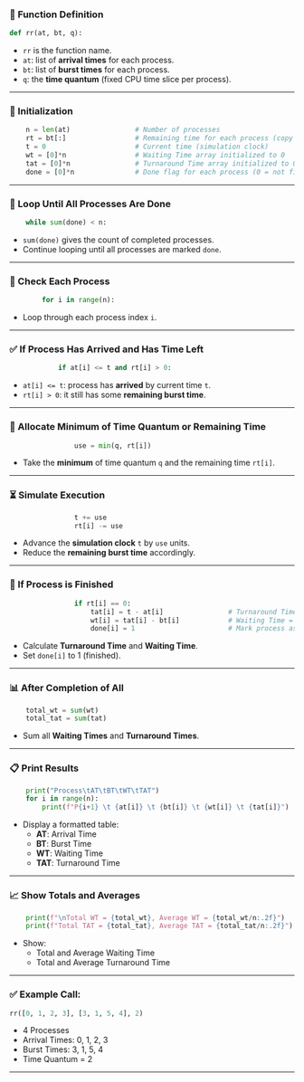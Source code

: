 ### 🧠 Function Definition
```python
def rr(at, bt, q):
```
- `rr` is the function name.
- `at`: list of **arrival times** for each process.
- `bt`: list of **burst times** for each process.
- `q`: the **time quantum** (fixed CPU time slice per process).

---

### 🧠 Initialization
```python
    n = len(at)                # Number of processes
    rt = bt[:]                 # Remaining time for each process (copy of burst time)
    t = 0                      # Current time (simulation clock)
    wt = [0]*n                 # Waiting Time array initialized to 0
    tat = [0]*n                # Turnaround Time array initialized to 0
    done = [0]*n               # Done flag for each process (0 = not finished, 1 = finished)
```

---

### 🔁 Loop Until All Processes Are Done
```python
    while sum(done) < n:
```
- `sum(done)` gives the count of completed processes.
- Continue looping until all processes are marked `done`.

---

### 🧮 Check Each Process
```python
        for i in range(n):
```
- Loop through each process index `i`.

---

### ✅ If Process Has Arrived and Has Time Left
```python
            if at[i] <= t and rt[i] > 0:
```
- `at[i] <= t`: process has **arrived** by current time `t`.
- `rt[i] > 0`: it still has some **remaining burst time**.

---

### 🔄 Allocate Minimum of Time Quantum or Remaining Time
```python
                use = min(q, rt[i])
```
- Take the **minimum** of time quantum `q` and the remaining time `rt[i]`.

---

### ⏳ Simulate Execution
```python
                t += use
                rt[i] -= use
```
- Advance the **simulation clock** `t` by `use` units.
- Reduce the **remaining burst time** accordingly.

---

### 🎯 If Process is Finished
```python
                if rt[i] == 0:
                    tat[i] = t - at[i]                # Turnaround Time = Completion Time - Arrival Time
                    wt[i] = tat[i] - bt[i]            # Waiting Time = Turnaround - Burst
                    done[i] = 1                       # Mark process as completed
```
- Calculate **Turnaround Time** and **Waiting Time**.
- Set `done[i]` to 1 (finished).

---

### 📊 After Completion of All
```python
    total_wt = sum(wt)
    total_tat = sum(tat)
```
- Sum all **Waiting Times** and **Turnaround Times**.

---

### 📋 Print Results
```python
    print("Process\tAT\tBT\tWT\tTAT")
    for i in range(n):
        print(f"P{i+1} \t {at[i]} \t {bt[i]} \t {wt[i]} \t {tat[i]}")
```
- Display a formatted table:
  - **AT**: Arrival Time  
  - **BT**: Burst Time  
  - **WT**: Waiting Time  
  - **TAT**: Turnaround Time

---

### 📈 Show Totals and Averages
```python
    print(f"\nTotal WT = {total_wt}, Average WT = {total_wt/n:.2f}")
    print(f"Total TAT = {total_tat}, Average TAT = {total_tat/n:.2f}")
```
- Show:
  - Total and Average Waiting Time
  - Total and Average Turnaround Time

---

### ✅ Example Call:
```python
rr([0, 1, 2, 3], [3, 1, 5, 4], 2)
```
- 4 Processes
- Arrival Times: 0, 1, 2, 3
- Burst Times: 3, 1, 5, 4
- Time Quantum = 2

---